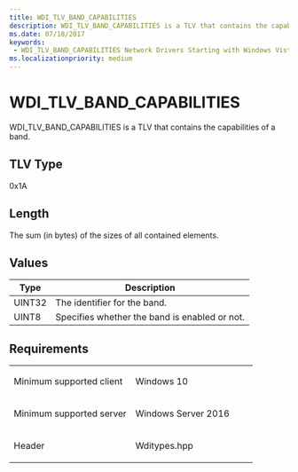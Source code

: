 ```yaml
---
title: WDI_TLV_BAND_CAPABILITIES
description: WDI_TLV_BAND_CAPABILITIES is a TLV that contains the capabilities of a band.
ms.date: 07/18/2017
keywords:
 - WDI_TLV_BAND_CAPABILITIES Network Drivers Starting with Windows Vista
ms.localizationpriority: medium
---
```


# WDI\_TLV\_BAND\_CAPABILITIES


WDI\_TLV\_BAND\_CAPABILITIES is a TLV that contains the capabilities of a band.

## TLV Type


0x1A

## Length


The sum (in bytes) of the sizes of all contained elements.

## Values


| Type   | Description                                   |
|--------|-----------------------------------------------|
| UINT32 | The identifier for the band.                  |
| UINT8  | Specifies whether the band is enabled or not. |

 

## Requirements

<table>
<colgroup>
<col width="50%" />
<col width="50%" />
</colgroup>
<tbody>
<tr class="odd">
<td><p>Minimum supported client</p></td>
<td><p>Windows 10</p></td>
</tr>
<tr class="even">
<td><p>Minimum supported server</p></td>
<td><p>Windows Server 2016</p></td>
</tr>
<tr class="odd">
<td><p>Header</p></td>
<td>Wditypes.hpp</td>
</tr>
</tbody>
</table>

 

 




